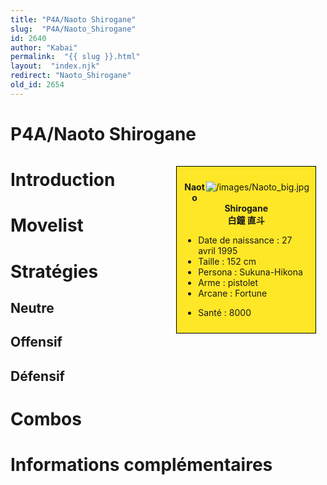 ```yaml
---
title: "P4A/Naoto Shirogane"
slug:  "P4A/Naoto_Shirogane"
id: 2640
author: "Kabai"
permalink:  "{{ slug }}.html"
layout:  "index.njk"
redirect: "Naoto_Shirogane"
old_id: 2654
---
```


# P4A/Naoto Shirogane

<div style="float:right; border: 1px black solid; background-color: #FEE727; width: 40%; margin:15px; padding:10px">
<div style="float:right">

![](/images/Naoto_big.jpg "/images/Naoto_big.jpg")

</div>
<div>
<center>

**Naoto Shirogane**  
**白鐘 直斗**  
  

</center>

- Date de naissance : 27 avril 1995
- Taille : 152 cm
- Persona : Sukuna-Hikona
- Arme : pistolet
- Arcane : Fortune

<!-- -->

- Santé : 8000

</div>
</div>

# Introduction

# Movelist

# Stratégies

## Neutre

## Offensif

## Défensif

# Combos

# Informations complémentaires
